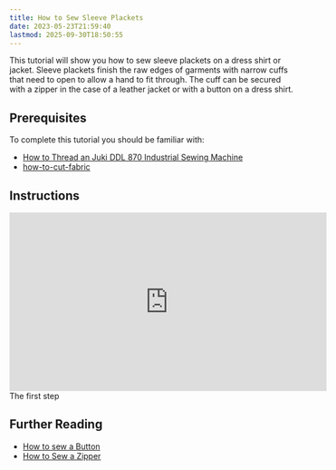 ```yaml
---
title: How to Sew Sleeve Plackets
date: 2023-05-23T21:59:40
lastmod: 2025-09-30T18:50:55
---
```


This tutorial will show you how to sew sleeve plackets on a dress shirt or jacket. Sleeve plackets finish the raw edges of garments with narrow cuffs that need to open to allow a hand to fit through. The cuff can be secured with a zipper in the case of a leather jacket or with a button on a dress shirt.

## Prerequisites

To complete this tutorial you should be familiar with:

- [How to Thread an Juki DDL 870 Industrial Sewing Machine](./how-to-thread-an-juki-ddl-870-industrial-sewing-machine.md)
- [how-to-cut-fabric](./how-to-cut-fabric.md)

## Instructions

<div class="iframe-16-9-container"><iframe class="youTubeIframe" width="560" height="315" src="https://www.youtube.com/embed/6itXBwro3qc" title="YouTube video player" frameborder="0" allow="accelerometer; autoplay; clipboard-write; encrypted-media; gyroscope; picture-in-picture; web-share" referrerpolicy="strict-origin-when-cross-origin" allowfullscreen></iframe></div>
The first step

## Further Reading

- [How to sew a Button](./how-to-sew-a-button.md)
- [How to Sew a Zipper](./how-to-sew-a-zipper.md)
